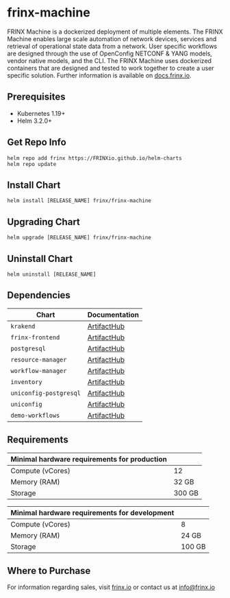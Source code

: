 # frinx-machine

FRINX Machine is a dockerized deployment of multiple elements. The FRINX Machine enables large scale automation of network devices, services and retrieval of operational state data from a network. User specific workflows are designed through the use of OpenConfig NETCONF & YANG models, vendor native models, and the CLI. The FRINX Machine uses dockerized containers that are designed and tested to work together to create a user specific solution. Further information is available on [docs.frinx.io](https://docs.frinx.io/frinx-machine/getting-started/).

## Prerequisites

* Kubernetes 1.19+
* Helm 3.2.0+

## Get Repo Info

```console
helm repo add frinx https://FRINXio.github.io/helm-charts
helm repo update
```

## Install Chart

```console
helm install [RELEASE_NAME] frinx/frinx-machine
```

## Upgrading Chart

```console
helm upgrade [RELEASE_NAME] frinx/frinx-machine
```

## Uninstall Chart

```console
helm uninstall [RELEASE_NAME]
```

## Dependencies

| Chart | Documentation |
|-----------|-------------|
| `krakend` | [ArtifactHub](https://artifacthub.io/packages/helm/frinx-helm-charts/krakend) |
| `frinx-frontend` | [ArtifactHub](https://artifacthub.io/packages/helm/frinx-helm-charts/frinx-frontend) |
| `postgresql` | [ArtifactHub](https://artifacthub.io/packages/helm/bitnami/postgresql) |
| `resource-manager` | [ArtifactHub](https://artifacthub.io/packages/helm/frinx-helm-charts/resource-manager) |
| `workflow-manager` | [ArtifactHub](https://artifacthub.io/packages/helm/frinx-helm-charts/workflow-manager) |
| `inventory` | [ArtifactHub](https://artifacthub.io/packages/helm/frinx-helm-charts/inventory) |
| `uniconfig-postgresql` | [ArtifactHub](https://artifacthub.io/packages/helm/bitnami/postgresql) |
| `uniconfig` | [ArtifactHub](https://artifacthub.io/packages/helm/frinx-helm-charts/uniconfig) |
| `demo-workflows` | [ArtifactHub](https://artifacthub.io/packages/helm/frinx-helm-charts/demo-workflows) |

## Requirements

| **Minimal hardware requirements for production** |                      |
|--------------------------------------------------|----------------------|
| Compute  (vCores)                                | 12                   |
| Memory (RAM)                                     | 32 GB                |
| Storage                                          | 300 GB               |

| **Minimal hardware requirements for development** |                      |
|---------------------------------------------------|----------------------|
| Compute  (vCores)                                 | 8                    |
| Memory (RAM)                                      | 24 GB                |
| Storage                                           | 100 GB               |

## Where to Purchase
For information regarding sales, visit [frinx.io](https://frinx.io/) or contact us at info@frinx.io
